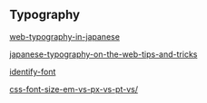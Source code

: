 <!DOCTYPE html>
<html>
<body>

<h2>Typography</h2>
<p><a href="http://hayataki-masaharu.jp/web-typography-in-japanese/#.W_uiqpMzZPZ">web-typography-in-japanese</a></p>
<p><a href="https://medium.com/@PavelLaptev/japanese-typography-on-the-web-tips-and-tricks-981f120ad20e">japanese-typography-on-the-web-tips-and-tricks</a></p>
<p><a href="https://www.fontsquirrel.com/matcherator">identify-font</a></p>
<p><a href="https://kyleschaeffer.com/development/css-font-size-em-vs-px-vs-pt-vs/">css-font-size-em-vs-px-vs-pt-vs/</a></p>

</body>
</html>
